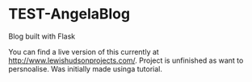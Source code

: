 # TEST-AngelaBlog
Blog built with Flask

You can find a live version of this currently at http://www.lewishudsonprojects.com/. Project is unfinished as want to persnoalise. Was initially made usinga  tutorial.
